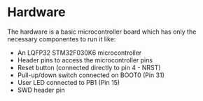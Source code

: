 # Hardware

The hardware is a basic microcontroller board which has only the necessary componentes to run it like:

- An LQFP32 STM32F030K6 microcontroller
- Header pins to access the microcontroller pins
- Reset button (connected directly to pin 4 - NRST)
- Pull-up/down switch connected on BOOT0 (Pin 31)
- User LED connected to PB1 (Pin 15)
- SWD header pin